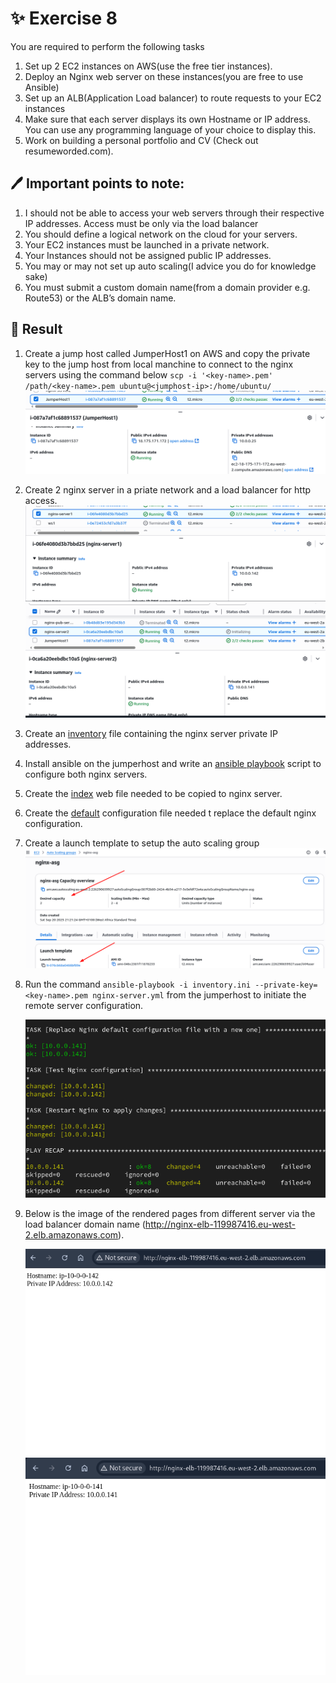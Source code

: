 # ✨ Exercise 8

You are required to perform the following tasks

1. Set up 2 EC2 instances on AWS(use the free tier instances).
2. Deploy an Nginx web server on these instances(you are free to use Ansible)
3. Set up an ALB(Application Load balancer) to route requests to your EC2 instances
4. Make sure that each server displays its own Hostname or IP address. You can use any programming language of your choice to display this.
5. Work on building a personal portfolio and CV (Check out resumeworded.com).

## 🖊 Important points to note:

1. I should not be able to access your web servers through their respective IP addresses. Access must be only via the load balancer
2. You should define a logical network on the cloud for your servers.
3. Your EC2 instances must be launched in a private network.
4. Your Instances should not be assigned public IP addresses.
5. You may or may not set up auto scaling(I advice you do for knowledge sake)
6. You must submit a custom domain name(from a domain provider e.g. Route53) or the ALB’s domain name.

## 🚀 Result

1. Create a jump host called JumperHost1 on AWS and copy the private key to the jump host from local manchine to connect to the nginx servers using the command below
   `scp -i '<key-name>.pem' /path/<key-name>.pem ubuntu@<jumphost-ip>:/home/ubuntu/`
   ![jumperhost](./images/jumperhost.png)

2. Create 2 nginx server in a priate network and a load balancer for http access.
   ![instance1](./images/instance1.png)
   ![instance2](./images/instance2.png)

3. Create an [inventory](./inventory.ini) file containing the nginx server private IP addresses.

4. Install ansible on the jumperhost and write an [ansible playbook](./nginx-server.yml) script to configure both nginx servers.

5. Create the [index](./index.php) web file needed to be copied to nginx server.

6. Create the [default](./nginx-default) configuration file needed t replace the default nginx configuration.

7. Create a launch template to setup the auto scaling group
   ![launch template and auto scaling](./images/autoscaling.png)

8. Run the command `ansible-playbook -i inventory.ini --private-key=<key-name>.pem nginx-server.yml` from the jumperhost to initiate the remote server configuration.

   ![provisioning](./images/provisioning.png)

9. Below is the image of the rendered pages from different server via the load balancer domain name (http://nginx-elb-119987416.eu-west-2.elb.amazonaws.com).

   ![website sample1](./images/server1.png)
   ![website sample2](./images/server2.png)
